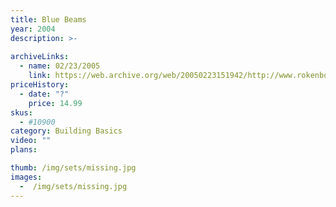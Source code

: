 ```yaml
---
title: Blue Beams
year: 2004
description: >-
  
archiveLinks:
  - name: 02/23/2005
    link: https://web.archive.org/web/20050223151942/http://www.rokenbok.com/catalog/pd_bb_10900.html
priceHistory:
  - date: "?"
    price: 14.99
skus:
  - #10900
category: Building Basics
video: ""
plans:

thumb: /img/sets/missing.jpg
images:
  -  /img/sets/missing.jpg
---
```

